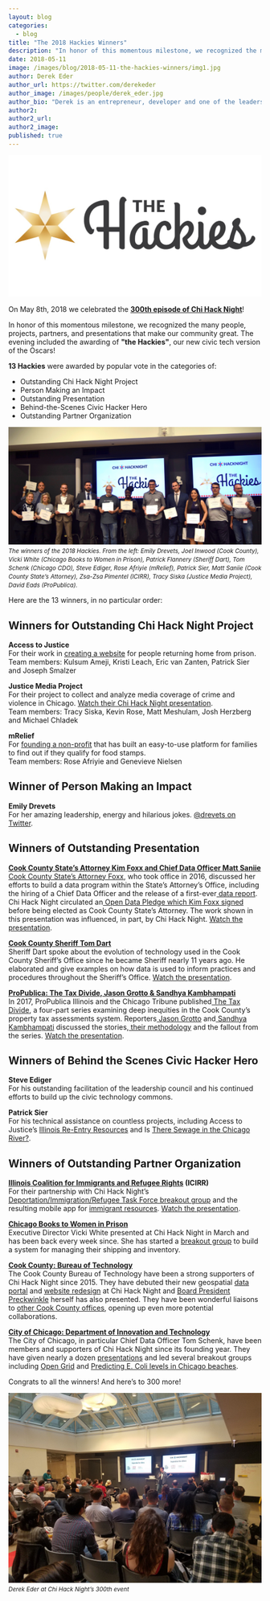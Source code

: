 ```yaml
---
layout: blog
categories: 
  - blog
title: "The 2018 Hackies Winners"
description: "In honor of this momentous milestone, we recognized the many people, projects, partners, and presentations that make our community great. The evening included the awarding of “the Hackies”, our new civic tech version of the Oscars! 13 Hackies were awarded by popular vote."
date: 2018-05-11
image: /images/blog/2018-05-11-the-hackies-winners/img1.jpg
author: Derek Eder
author_url: https://twitter.com/derekeder
author_image: /images/people/derek_eder.jpg
author_bio: "Derek is an entrepreneur, developer and one of the leaders of the civic technology community in Chicago. He is a co-founder and partner at DataMade — a company that tells stories and builds tools with data — and is the lead organizer for Chi Hack Night."
author2: 
author2_url: 
author2_image: 
published: true
---
```


<p class="text-center"><img src="/images/events/300-the-hackies.jpg" alt="The Chi Hack Night Hackies" class="img-thumbnail"/>
</p>

On May 8th, 2018 we celebrated the **[300th episode of Chi Hack Night](https://chihacknight.org/events/2018/05/08/the-hackies.html)**!

In honor of this momentous milestone, we recognized the many people, projects, partners, and presentations that make our community great. The evening included the awarding of **"the Hackies"**, our new civic tech version of the Oscars! 

**13 Hackies** were awarded by popular vote in the categories of:

* Outstanding Chi Hack Night Project
* Person Making an Impact
* Outstanding Presentation
* Behind-the-Scenes Civic Hacker Hero
* Outstanding Partner Organization

<p class="text-center"><img src="/images/blog/2018-05-11-the-hackies-winners/img1.jpg" alt="The Chi Hack Night Hackies Winners" class="img-thumbnail"/><br />

<small>
    <em>The winners of the 2018 Hackies. From the left: Emily Drevets, Joel Inwood (Cook County), Vicki White (Chicago Books to Women in Prison), Patrick Flannery (Sheriff Dart), Tom Schenk (Chicago CDO), Steve Ediger, Rose Afriyie (mRelief), Patrick Sier, Matt Saniie (Cook County State’s Attorney), Zsa-Zsa Pimentel (ICIRR), Tracy Siska (Justice Media Project), David Eads (ProPublica).</em>
</small>
</p>

Here are the 13 winners, in no particular order:

## Winners for Outstanding Chi Hack Night Project

**Access to Justice**<br />
For their work in [creating a website](https://map.reentrycolab.org/#/?step=1) for people returning home from prison.<br />
Team members: Kulsum Ameji, Kristi Leach, Eric van Zanten, Patrick Sier and Joseph Smalzer

**Justice Media Project**<br />
For their project to collect and analyze media coverage of crime and violence in Chicago. [Watch their Chi Hack Night presentation](https://chihacknight.org/events/2018/05/01/the-justice-media-project.html).<br />
Team members: Tracy Siska, Kevin Rose, Matt Meshulam, Josh Herzberg and Michael Chladek

**mRelief**<br />
For [founding a non-profit](https://www.mrelief.com/) that has built an easy-to-use platform for families to find out if they qualify for food stamps.<br />
Team members: Rose Afriyie and Genevieve Nielsen

## Winner of Person Making an Impact

**Emily Drevets**<br />
For her amazing leadership, energy and hilarious jokes. [@drevets on Twitter](https://twitter.com/drevets).

## Winners of Outstanding Presentation

**[Cook County State’s Attorney Kim Foxx and Chief Data Officer Matt Saniie](https://chihacknight.org/events/2018/02/13/kim-foxx.html)**<br />
[Cook County State’s Attorney Foxx](https://www.cookcountystatesattorney.org/about/kimberly-foxx), who took office in 2016, discussed her efforts to build a data program within the State’s Attorney’s Office, including the hiring of a Chief Data Officer and the release of a first-ever[ data report](https://www.cookcountystatesattorney.org/sites/default/files/files/documents/ccsao-data-report-oct-2017.pdf). Chi Hack Night circulated an[ Open Data Pledge which Kim Foxx signed](https://chihacknight.org/blog/2016/02/12/chi-hack-nights-open-data-pledge-for-cook-county-states-attorney.html) before being elected as Cook County State’s Attorney. The work shown in this presentation was influenced, in part, by Chi Hack Night. [Watch the presentation](https://chihacknight.org/events/2018/02/13/kim-foxx.html).

**[Cook County Sheriff Tom Dart](https://chihacknight.org/events/2017/06/06/tom-dart.html)**<br />
Sheriff Dart spoke about the evolution of technology used in the Cook County Sheriff’s Office since he became Sheriff nearly 11 years ago. He elaborated and give examples on how data is used to inform practices and procedures throughout the Sheriff’s Office. [Watch the presentation](https://chihacknight.org/events/2017/06/06/tom-dart.html).

**[ProPublica: The Tax Divide, Jason Grotto & Sandhya Kambhampati](https://chihacknight.org/events/2018/01/30/the-tax-divide.html)**<br />
In 2017, ProPublica Illinois and the Chicago Tribune published[ The Tax Divide](https://features.propublica.org/the-tax-divide/cook-county-commercial-and-industrial-property-tax-assessments/), a four-part series examining deep inequities in the Cook County’s property tax assessments system. Reporters[ Jason Grotto](https://twitter.com/jasongrotto) and[ Sandhya Kambhampati](https://twitter.com/sandhya__k) discussed the stories,[ their methodology](https://projects.propublica.org/graphics/the-tax-divide-analysis) and the fallout from the series. [Watch the presentation](https://chihacknight.org/events/2018/01/30/the-tax-divide.html).

## Winners of Behind the Scenes Civic Hacker Hero

**Steve Ediger**<br />
For his outstanding facilitation of the leadership council and his continued efforts to build up the civic technology commons.

**Patrick Sier**<br />
For his technical assistance on countless projects, including Access to Justice’s [Illinois Re-Entry Resources](https://map.reentrycolab.org/#/?step=1) and Is [There Sewage in the Chicago River?](http://istheresewageinthechicagoriver.com/).

## Winners of Outstanding Partner Organization

**[Illinois Coalition for Immigrants and Refugee Rights](http://www.icirr.org/) (ICIRR)**<br />
For their partnership with Chi Hack Night’s[ Deportation/Immigration/Refugee Task Force breakout group](https://github.com/chihacknight/breakout-groups/issues/62) and the resulting mobile app for [immigrant resources](https://icirr-demo-staging.herokuapp.com/). [Watch the presentation](https://chihacknight.org/events/2018/04/03/icirr-app.html).

**[Chicago Books to Women in Prison](https://chicagobwp.org/)**<br />
Executive Director Vicki White presented at Chi Hack Night in March and has been back every week since. She has started a [breakout group](https://github.com/chihacknight/breakout-groups/issues/151) to build a system for managing their shipping and inventory. 

**[Cook County: Bureau of Technology](https://www.cookcountyil.gov/agency/bureau-technology-0)**<br />
The Cook County Bureau of Technology have been a strong supporters of Chi Hack Night since 2015. They have debuted their new geospatial [data portal](https://chihacknight.org/events/2017/11/28/cook-county-gis.html) and [website redesign](https://chihacknight.org/events/2016/07/12/cook-county-website-redesign.html) at Chi Hack Night and [Board President Preckwinkle](https://chihacknight.org/events/2017/03/07/toni-preckwinkle.html) herself has also presented. They have been wonderful liaisons to [other Cook County offices](https://chihacknight.org/events/index.html#/?search=cook), opening up even more potential collaborations.

**[City of Chicago: Department of Innovation and Technology](https://www.cityofchicago.org/city/en/depts/doit.html)**<br />
The City of Chicago, in particular Chief Data Officer Tom Schenk, have been members and supporters of Chi Hack Night since its founding year. They have given nearly a dozen [presentations](https://chihacknight.org/events/index.html) and led several breakout groups including [Open Grid](https://github.com/chihacknight/breakout-groups/issues/23) and [Predicting E. Coli levels in Chicago beaches](https://chihacknight.org/projects/2016/05/01/e-coli-predictions.html).

Congrats to all the winners! And here’s to 300 more!

<p class="text-center"><img src="/images/blog/2018-05-11-the-hackies-winners/img2.jpg" alt="Derek Eder at Chi Hack Night’s 300th event" class="img-thumbnail"/><br />

<small>
    <em>Derek Eder at Chi Hack Night’s 300th event</em>
</small>
</p>

